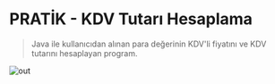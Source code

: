 # PRATİK - KDV Tutarı Hesaplama

> Java ile kullanıcıdan alınan para değerinin KDV'li fiyatını ve KDV tutarını hesaplayan program.


![out](https://user-images.githubusercontent.com/35347777/138556125-afd2c106-9ec1-4dca-a7d1-c8fa2ccec79b.gif)
